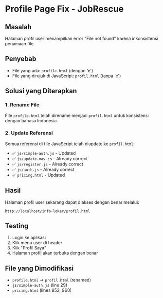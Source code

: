 # Profile Page Fix - JobRescue

## Masalah
Halaman profil user menampilkan error "File not found" karena inkonsistensi penamaan file.

## Penyebab
- File yang ada: `profile.html` (dengan 'e')
- File yang dirujuk di JavaScript: `profil.html` (tanpa 'e')

## Solusi yang Diterapkan

### 1. Rename File
File `profile.html` telah direname menjadi `profil.html` untuk konsistensi dengan bahasa Indonesia.

### 2. Update Referensi
Semua referensi di file JavaScript telah diupdate ke `profil.html`:

- ✅ `js/simple-auth.js` - Updated
- ✅ `js/update-nav.js` - Already correct
- ✅ `js/register.js` - Already correct
- ✅ `js/auth.js` - Already correct
- ✅ `pricing.html` - Updated

## Hasil
Halaman profil user sekarang dapat diakses dengan benar melalui:
```
http://localhost/info-loker/profil.html
```

## Testing
1. Login ke aplikasi
2. Klik menu user di header
3. Klik "Profil Saya"
4. Halaman profil akan terbuka dengan benar

## File yang Dimodifikasi
- `profile.html` → `profil.html` (renamed)
- `js/simple-auth.js` (line 29)
- `pricing.html` (lines 952, 960)
